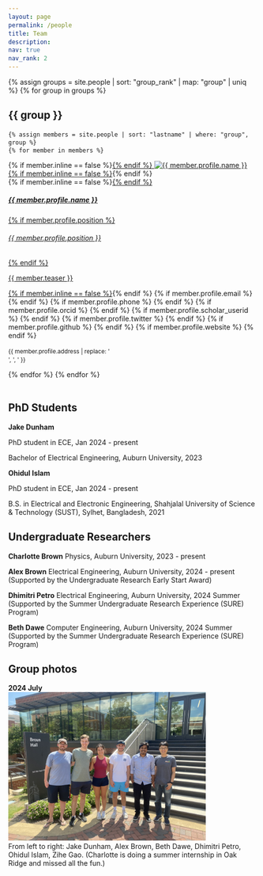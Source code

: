 ```yaml
---
layout: page
permalink: /people
title: Team
description: 
nav: true
nav_rank: 2
---
```

{% assign groups = site.people | sort: "group_rank" | map: "group" | uniq %}
{% for group in groups %}
## {{ group }}

    {% assign members = site.people | sort: "lastname" | where: "group", group %}
    {% for member in members %}
<p>
    <div class="card {% if member.inline == false %}hoverable{% endif %}">
        <div class="row no-gutters">
            <div class="col-sm-4 col-md-3">
            	{% if member.inline == false %}<a href="{{ member.url | relative_url }}">{% endif %}
                <img src="{{ '/assets/img/' | append: member.profile.image | relative_url }}" class="card-img img-fluid" alt="{{ member.profile.name }}" />
            	{% if member.inline == false %}</a>{% endif %}
            </div>
            <div class="team col-sm-8 col-md-9">
                <div class="card-body">
                    {% if member.inline == false %}<a href="{{ member.url | relative_url }}">{% endif %}
                    <h5 class="card-title">{{ member.profile.name }}</h5>
                    {% if member.profile.position %}<h6 class="card-subtitle mb-2 text-muted">{{ member.profile.position }}</h6>{% endif %}
                    <p class="card-text">
                        {{ member.teaser }}
                    </p>
                    {% if member.inline == false %}</a>{% endif %}
                    {% if member.profile.email %}
                        <a href="mailto:{{ member.profile.email }}" class="card-link"><i class="fas fa-envelope"></i></a>
                    {% endif %}
                    {% if member.profile.phone %}
                        <a href="tel:{{ member.profile.phone }}" class="card-link"><i class="fas fa-phone"></i></a>
                    {% endif %}
                    {% if member.profile.orcid %}
                        <a href="https://orcid.org/{{ site.orcid_id }}" title="ORCID"><i class="ai ai-orcid"></i></a>
                    {% endif %}
                    {% if member.profile.scholar_userid %}
                        <a href="https://scholar.google.com/citations?user={{ site.scholar_userid }}" title="Google Scholar"><i class="ai ai-google-scholar"></i></a>
                    {% endif %}
                    {% if member.profile.twitter %}
                        <a href="https://twitter.com/{{ member.profile.twitter }}" class="card-link" target="_blank"><i class="fab fa-twitter"></i></a>
                    {% endif %}
                    {% if member.profile.github %}
                        <a href="https://github.com/{{ member.profile.github }}" class="card-link" target="_blank"><i class="fab fa-github"></i></a>
                    {% endif %}
                    {% if member.profile.website %}
                        <a href="{{ member.profile.website }}" class="card-link" target="_blank"><i class="fas fa-globe"></i></a>
                    {% endif %}
                    <p class="card-text">
                        <small class="test-muted"><i class="fas fa-thumbtack"></i> {{ member.profile.address | replace: '<br />', ', ' }}</small>
                    </p>
                </div>
            </div>
        </div>
    </div>
</p>
    {% endfor %}
{% endfor %}
<br/><br/>

## PhD Students
**Jake Dunham** <a href="mailto:jbd0043@auburn.edu" class="card-link"><i class="fas fa-envelope"></i></a>

PhD student in ECE, Jan 2024 - present 

Bachelor of Electrical Engineering, Auburn University, 2023



**Ohidul Islam** <a href="mailto:ozi0003@auburn.edu" class="card-link"><i class="fas fa-envelope"></i></a>

PhD student in ECE, Jan 2024 - present  

B.S. in Electrical and Electronic Engineering, Shahjalal University of Science & Technology (SUST), Sylhet, Bangladesh, 2021



## Undergraduate Researchers

**Charlotte Brown**
Physics, Auburn University, 2023 - present
<a href="mailto:scb0118@auburn.edu" class="card-link"><i class="fas fa-envelope"></i></a>

**Alex Brown**
Electrical Engineering, Auburn University, 2024 - present <a href="mailto:kab0182@auburn.edu" class="card-link"><i class="fas fa-envelope"></i></a>  
(Supported by the Undergraduate Research Early Start Award) 

**Dhimitri Petro**
Electrical Engineering, Auburn University, 2024 Summer <a href="mailto:dcp0030@auburn.edu" class="card-link"><i class="fas fa-envelope"></i></a>  
(Supported by the Summer Undergraduate Research Experience (SURE) Program) 

**Beth Dawe**
Computer Engineering, Auburn University, 2024 Summer <a href="mailto:emd0063@auburn.edu" class="card-link"><i class="fas fa-envelope"></i></a>  
(Supported by the Summer Undergraduate Research Experience (SURE) Program) 

## Group photos

**2024 July**  
<img src="/assets/img/group_members/202407_group_photo.jpg" width="400">  
From left to right: Jake Dunham, Alex Brown, Beth Dawe, Dhimitri Petro, Ohidul Islam, Zihe Gao. (Charlotte is doing a summer internship in Oak Ridge and missed all the fun.)

